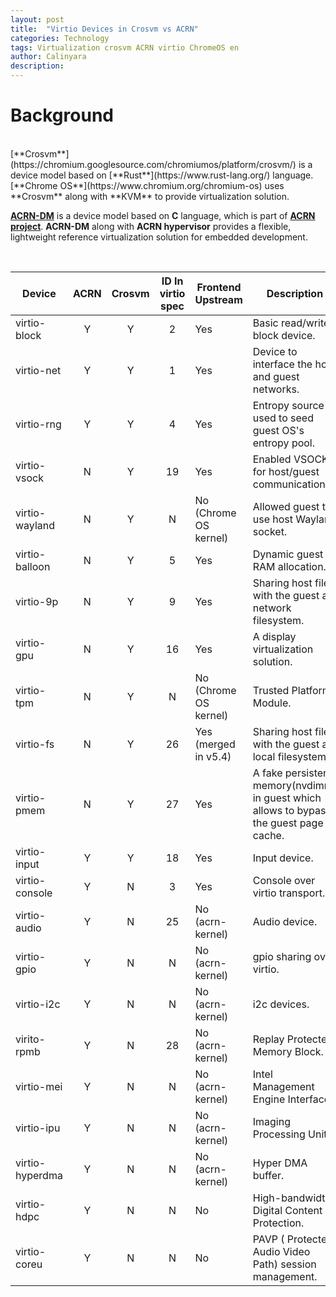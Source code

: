 ```yaml
---
layout: post
title:  "Virtio Devices in Crosvm vs ACRN"
categories: Technology
tags: Virtualization crosvm ACRN virtio ChromeOS en
author: Calinyara
description: 
---
```


# Background

<br>
[**Crosvm**](https://chromium.googlesource.com/chromiumos/platform/crosvm/) is a device model based on [**Rust**](https://www.rust-lang.org/) language. [**Chrome OS**](https://www.chromium.org/chromium-os) uses **Crosvm** along with **KVM** to provide virtualization solution.

[**ACRN-DM**](https://github.com/projectacrn/acrn-hypervisor/tree/master/devicemodel) is a device model based on **C** language, which is part of [**ACRN project**](https://projectacrn.org/). **ACRN-DM** along with **ACRN hypervisor** provides a flexible, lightweight reference virtualization solution for embedded development. 

<br>

| Device          | ACRN | Crosvm | ID In virtio spec | Frontend  Upstream          | Description                                                  |
| --------------- | :----: | :------: | :-------------------------: | ------------------------------------------------------------ | ------------------------------------------------------------ |
| virtio-block    | Y    | Y      | 2     | Yes                         | Basic read/write block device.                               |
| virtio-net      | Y    | Y      | 1     | Yes                         | Device to interface the host and guest networks.             |
| virtio-rng      | Y    | Y      | 4     | Yes                         | Entropy source used to seed guest OS's entropy pool.         |
| virtio-vsock    | N    | Y      | 19    | Yes                         | Enabled VSOCKs for host/guest communication.                 |
| virtio-wayland  | N    | Y      | N     | No (Chrome OS kernel)       | Allowed guest to use host Wayland socket.                    |
| virtio-balloon  | N    | Y      | 5     | Yes                         | Dynamic guest RAM allocation.                                |
| virtio-9p       | N    | Y      | 9     | Yes                         | Sharing host files with the guest as network filesystem.     |
| virtio-gpu      | N    | Y      | 16    | Yes                         | A display virtualization solution.                           |
| virtio-tpm      | N    | Y      | N     | No (Chrome OS kernel)       | Trusted Platform Module.                                     |
| virtio-fs       | N    | Y      | 26    | Yes (merged in v5.4)        | Sharing host files with the guest   as local filesystem.     |
| virtio-pmem     | N    | Y      | 27    | Yes                         | A fake persistent memory(nvdimm) in guest which allows to bypass  the guest page cache. |
| virtio-input    | Y    | Y      | 18    | Yes                         | Input device.                                                |
| virtio-console  | Y    | N      | 3     | Yes                         | Console over virtio transport.                               |
| virtio-audio    | Y    | N      | 25    | No (acrn-kernel)            | Audio device.                                                |
| virtio-gpio     | Y    | N      | N     | No (acrn-kernel)            | gpio sharing over virtio.                                    |
| virtio-i2c      | Y    | N      | N     | No (acrn-kernel)            | i2c devices.                                                 |
| virito-rpmb     | Y    | N      | 28    | No (acrn-kernel)            | Replay Protected Memory Block.                               |
| virtio-mei      | Y    | N      | N     | No (acrn-kernel)            | Intel Management Engine Interface.                           |
| virtio-ipu      | Y    | N      | N     | No (acrn-kernel)            | Imaging Processing Unit.                                     |
| virtio-hyperdma | Y    | N      | N     | No (acrn-kernel)            | Hyper DMA buffer.                                            |
| virtio-hdpc     | Y    | N      | N     | No												  | High-bandwidth Digital Content Protection.                   |
| virtio-coreu    | Y    | N      | N     | No                          | PAVP ( Protected Audio Video Path) session management.       |

<br>


<!-- Global site tag (gtag.js) - Google Analytics -->
<script async src="https://www.googletagmanager.com/gtag/js?id=UA-66555622-4"></script>
<script>
  window.dataLayer = window.dataLayer || [];
  function gtag(){dataLayer.push(arguments);}
  gtag('js', new Date());

  gtag('config', 'UA-66555622-4');
</script>


<!-- Google tag (gtag.js) -->
<script async src="https://www.googletagmanager.com/gtag/js?id=G-27WH7FZ7KT"></script>
<script>
  window.dataLayer = window.dataLayer || [];
  function gtag(){dataLayer.push(arguments);}
  gtag('js', new Date());

  gtag('config', 'G-27WH7FZ7KT');
</script>